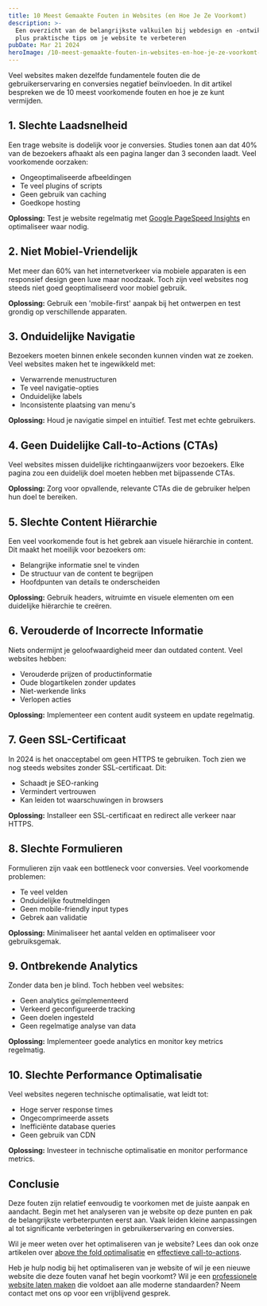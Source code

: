 ```yaml
---
title: 10 Meest Gemaakte Fouten in Websites (en Hoe Je Ze Voorkomt)
description: >-
  Een overzicht van de belangrijkste valkuilen bij webdesign en -ontwikkeling,
  plus praktische tips om je website te verbeteren
pubDate: Mar 21 2024
heroImage: /10-meest-gemaakte-fouten-in-websites-en-hoe-je-ze-voorkomt-header.jpg
---
```


Veel websites maken dezelfde fundamentele fouten die de gebruikerservaring en conversies negatief beïnvloeden. In dit artikel bespreken we de 10 meest voorkomende fouten en hoe je ze kunt vermijden.

## 1. Slechte Laadsnelheid

Een trage website is dodelijk voor je conversies. Studies tonen aan dat 40% van de bezoekers afhaakt als een pagina langer dan 3 seconden laadt. Veel voorkomende oorzaken:

- Ongeoptimaliseerde afbeeldingen
- Te veel plugins of scripts
- Geen gebruik van caching
- Goedkope hosting

**Oplossing:** Test je website regelmatig met [Google PageSpeed Insights](https://pagespeed.web.dev/?utm_source=psi&utm_medium=redirect[external]) en optimaliseer waar nodig.

## 2. Niet Mobiel-Vriendelijk

Met meer dan 60% van het internetverkeer via mobiele apparaten is een responsief design geen luxe maar noodzaak. Toch zijn veel websites nog steeds niet goed geoptimaliseerd voor mobiel gebruik.

**Oplossing:** Gebruik een 'mobile-first' aanpak bij het ontwerpen en test grondig op verschillende apparaten.

## 3. Onduidelijke Navigatie

Bezoekers moeten binnen enkele seconden kunnen vinden wat ze zoeken. Veel websites maken het te ingewikkeld met:

- Verwarrende menustructuren
- Te veel navigatie-opties
- Onduidelijke labels
- Inconsistente plaatsing van menu's

**Oplossing:** Houd je navigatie simpel en intuïtief. Test met echte gebruikers.

## 4. Geen Duidelijke Call-to-Actions (CTAs)

Veel websites missen duidelijke richtingaanwijzers voor bezoekers. Elke pagina zou een duidelijk doel moeten hebben met bijpassende CTAs.

**Oplossing:** Zorg voor opvallende, relevante CTAs die de gebruiker helpen hun doel te bereiken.

## 5. Slechte Content Hiërarchie

Een veel voorkomende fout is het gebrek aan visuele hiërarchie in content. Dit maakt het moeilijk voor bezoekers om:

- Belangrijke informatie snel te vinden
- De structuur van de content te begrijpen
- Hoofdpunten van details te onderscheiden

**Oplossing:** Gebruik headers, witruimte en visuele elementen om een duidelijke hiërarchie te creëren.

## 6. Verouderde of Incorrecte Informatie

Niets ondermijnt je geloofwaardigheid meer dan outdated content. Veel websites hebben:

- Verouderde prijzen of productinformatie
- Oude blogartikelen zonder updates
- Niet-werkende links
- Verlopen acties

**Oplossing:** Implementeer een content audit systeem en update regelmatig.

## 7. Geen SSL-Certificaat

In 2024 is het onacceptabel om geen HTTPS te gebruiken. Toch zien we nog steeds websites zonder SSL-certificaat. Dit:

- Schaadt je SEO-ranking
- Vermindert vertrouwen
- Kan leiden tot waarschuwingen in browsers

**Oplossing:** Installeer een SSL-certificaat en redirect alle verkeer naar HTTPS.

## 8. Slechte Formulieren

Formulieren zijn vaak een bottleneck voor conversies. Veel voorkomende problemen:

- Te veel velden
- Onduidelijke foutmeldingen
- Geen mobile-friendly input types
- Gebrek aan validatie

**Oplossing:** Minimaliseer het aantal velden en optimaliseer voor gebruiksgemak.

## 9. Ontbrekende Analytics

Zonder data ben je blind. Toch hebben veel websites:

- Geen analytics geïmplementeerd
- Verkeerd geconfigureerde tracking
- Geen doelen ingesteld
- Geen regelmatige analyse van data

**Oplossing:** Implementeer goede analytics en monitor key metrics regelmatig.

## 10. Slechte Performance Optimalisatie

Veel websites negeren technische optimalisatie, wat leidt tot:

- Hoge server response times
- Ongecomprimeerde assets
- Inefficiënte database queries
- Geen gebruik van CDN

**Oplossing:** Investeer in technische optimalisatie en monitor performance metrics.

## Conclusie

Deze fouten zijn relatief eenvoudig te voorkomen met de juiste aanpak en aandacht. Begin met het analyseren van je website op deze punten en pak de belangrijkste verbeterpunten eerst aan. Vaak leiden kleine aanpassingen al tot significante verbeteringen in gebruikerservaring en conversies.

Wil je meer weten over het optimaliseren van je website? Lees dan ook onze artikelen over [above the fold optimalisatie](/blog/above-the-fold-optimalisatie) en [effectieve call-to-actions](/blog/effectieve-call-to-actions).

Heb je hulp nodig bij het optimaliseren van je website of wil je een nieuwe website die deze fouten vanaf het begin voorkomt? Wil je een [professionele website laten maken](https://jpwebcreation.nl[external]) die voldoet aan alle moderne standaarden? Neem contact met ons op voor een vrijblijvend gesprek. 
